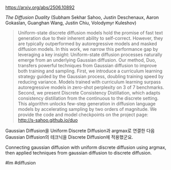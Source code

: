 https://arxiv.org/abs/2506.10892

*The Diffusion Duality* (Subham Sekhar Sahoo, Justin Deschenaux, Aaron Gokaslan, Guanghan Wang, Justin Chiu, Volodymyr Kuleshov)

> Uniform-state discrete diffusion models hold the promise of fast text generation due to their inherent ability to self-correct. However, they are typically outperformed by autoregressive models and masked diffusion models. In this work, we narrow this performance gap by leveraging a key insight: Uniform-state diffusion processes naturally emerge from an underlying Gaussian diffusion. Our method, Duo, transfers powerful techniques from Gaussian diffusion to improve both training and sampling. First, we introduce a curriculum learning strategy guided by the Gaussian process, doubling training speed by reducing variance. Models trained with curriculum learning surpass autoregressive models in zero-shot perplexity on 3 of 7 benchmarks. Second, we present Discrete Consistency Distillation, which adapts consistency distillation from the continuous to the discrete setting. This algorithm unlocks few-step generation in diffusion language models by accelerating sampling by two orders of magnitude. We provide the code and model checkpoints on the project page: http://s-sahoo.github.io/duo

Gaussian Diffusion을 Uniform Discrete Diffusion과 argmax로 연결한 다음 Gaussian Diffusion의 테크닉을 Discrete Diffusion에 적용했군요.

<english>
Connecting gaussian diffusion with uniform discrete diffusion using argmax, then applied techniques from gaussian diffusion to discrete diffusion.
</english>

#lm #diffusion 